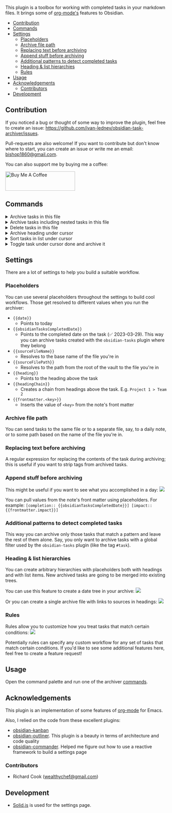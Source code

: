 This plugin is a toolbox for working with completed tasks in your markdown files. It brings some
of [org-mode's](https://orgmode.org/) features to Obsidian.

- [Contribution](#contribution)
- [Commands ](#commands-)
- [Settings](#settings)
    - [Placeholders](#placeholders)
    - [Archive file path](#archive-file-path)
    - [Replacing text before archiving](#replacing-text-before-archiving)
    - [Append stuff before archiving](#append-stuff-before-archiving)
    - [Additional patterns to detect completed tasks](#additional-patterns-to-detect-completed-tasks)
    - [Heading \& list hierarchies](#heading--list-hierarchies)
    - [Rules](#rules)
- [Usage](#usage)
- [Acknowledgements](#acknowledgements)
    - [Contributors](#contributors)
- [Development](#development)

## Contribution

If you noticed a bug or thought of some way to improve the plugin, feel free to create an issue: https://github.com/ivan-lednev/obsidian-task-archiver/issues.

Pull-requests are also welcome! If you want to contribute but don't know where to start, you can create an issue or write me an email: <bishop1860@gmail.com>.

You can also support me by buying me a coffee:

<a href="https://www.buymeacoffee.com/machineelf" target="_blank"><img src="https://cdn.buymeacoffee.com/buttons/v2/default-yellow.png" alt="Buy Me A Coffee" style="height: 60px !important;width: 217px !important;" ></a>

## Commands <a id="commands"></a>

<details>
<summary>Archive tasks in this file</summary>

Here is what it looks like:

```md
-   [ ] This one I haven't done yet
-   [x] Water the dog
    -   Some task details
-   [x] Feed the plants
```

Turns into:

```md
-   [ ] This one I haven't done yet

# Archived

-   [x] Water the dog
    -   Some task details
-   [x] Feed the plants
```

Or, with date tree enabled:

```md
-   [ ] This one I haven't done yet

# Archived

-   [[2021-09-W-38]]
    -   [[2021-09-16]]
        -   [x] Water the dog
            -   Some task details
        -   [x] Feed the plants
```

</details>
<details>
<summary>Archive tasks including nested tasks in this file</summary>

Same as simple archiving, except that now completed nested tasks also get archived, with their sub-items.

This:

```markdown
-   [ ] Incomplete task
    -   [x] Completed subtask
        -   Task details
    -   [ ] Incomplete subtask
```

Turns into:

```markdown
-   [ ] Incomplete task
    -   [ ] Incomplete subtask

# Archived

-   [x] Completed subtask
    -   Task details
```

</details>

<details>
<summary>Delete tasks in this file</summary>

This one is the same as 'Archive tasks in this file', except that the tasks get discarded.

</details>

<details>
<summary>Archive heading under cursor</summary>

Grab the whole section under the heading under cursor, including all the child sections and move it to the archive.

This:

```markdown
Some top-level text

# H1 heading

Some text

## H2 heading

More text
```

Turns into:

```markdown
Some top-level text

# Archived

## H1 heading

Some text

### H2 heading

More text
```

</details>

<details>
<summary>Sort tasks in list under cursor</summary>

Grab the whole list under cursor and **recursively** reorder all the items based on completeness:

1. Plain list items first
2. Then, incomplete tasks
3. And finally, completed tasks

This list:

```markdown
-   [x] Task
-   Item
-   [ ] Incomplete
    -   [x] Task
    -   Item More notes
    -   [ ] Incomplete
-   Item 2
-   [ ] Incomplete 2
    -   [x] Task
    -   Item
    -   [x] Task 2
```

Turns into:

```markdown
-   Item
-   Item 2
-   [ ] Incomplete
    -   Item More notes
    -   [ ] Incomplete
    -   [x] Task
-   [ ] Incomplete 2
    -   Item
    -   [x] Task
    -   [x] Task 2
-   [x] Task
```

</details>

<details>
<summary>Toggle task under cursor done and archive it</summary>

When the cursor is on a task, this command completes the task and archives it at once.

</details>

## Settings

There are a lot of settings to help you build a suitable workflow.

### Placeholders

You can use several placeholders throughout the settings to build cool workflows. Those get resolved to different values when you run the archiver:

-   `{{date}}`
    -   Points to today
-   `{{obsidianTasksCompletedDate}}`
    -   Points to the completed date on the task (✅ 2023-03-29). This way you can archive tasks created with the `obsidian-tasks` plugin where they belong
-   `{{sourceFileName}}`
    -   Resolves to the base name of the file you're in
-   `{{sourceFilePath}}`
    -   Resolves to the path from the root of the vault to the file you're in
-   `{{heading}}`
    -   Points to the heading above the task
-   `{{headingChain}}`
    -   Creates a chain from headings above the task. E.g. `Project 1 > Team 2`
-   `{{frontmatter.<key>}}`
    -   Inserts the value of `<key>` from the note's front matter

### Archive file path

You can send tasks to the same file or to a separate file, say, to a daily note, or to some path based on the name of the file you're in.

### Replacing text before archiving

A regular expression for replacing the contents of the task during archiving; this is useful if you want to strip tags from archived tasks.

### Append stuff before archiving

This might be useful if you want to see what you accomplished in a day:
![](metadata-demo.png)

You can pull values from the note's front matter using placeholders.
For example:
`[completion:: {{obsidianTasksCompletedDate}}] [impact:: {{frontmatter.impact}}]`

### Additional patterns to detect completed tasks

This way you can archive only those tasks that match a pattern and leave the rest of them alone. Say, you only want to archive tasks with a global filter used by the `obsidian-tasks` plugin (like the tag `#task`).

### Heading & list hierarchies

You can create arbitrary hierarchies with placeholders both with headings and with list items. New archived tasks are going to be merged into existing trees.

You can use this feature to create a date tree in your archive:
![](tree-demo.png)

Or you can create a single archive file with links to sources in headings:
![](tree-demo-big-archive.png)

### Rules

Rules allow you to customize how you treat tasks that match certain conditions:
![](rule-demo.png)

Potentially rules can specify any custom workflow for any set of tasks that match certain conditions. If you'd like to see some additional features here, feel free to create a feature request!

## Usage

Open the command palette and run one of the archiver [commands](#commands).

## Acknowledgements

This plugin is an implementation of some features of [org-mode](https://orgmode.org/) for Emacs.

Also, I relied on the code from these excellent plugins:

-   [obsidian-kanban](https://github.com/mgmeyers/obsidian-kanban)
-   [obsidian-outliner](https://github.com/vslinko/obsidian-outliner). This plugin is a beauty in terms of architecture and code quality
-   [obsidian-commander](https://github.com/phibr0/obsidian-commander). Helped me figure out how to use a reactive framework to build a settings page

### Contributors

-   Richard Cook (wealthychef@gmail.com)

## Development

-   [Solid.js](https://www.solidjs.com/) is used for the settings page.
